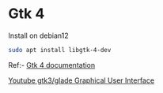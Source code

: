 # Gtk 4


Install on debian12
```sh
sudo apt install libgtk-4-dev
```


Ref:-
[Gtk 4 documentation](https://docs.gtk.org/gtk4/getting_started.html)

[Youtube gtk3/glade Graphical User Interface](https://www.youtube.com/watch?v=g-KDOH_uqPk&list=PLmMgHNtOIstZEvqYJncYUx52n8_OV0uWy)


